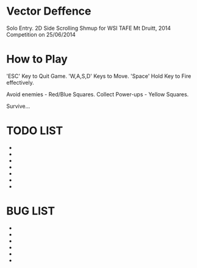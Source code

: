 Vector Deffence
====

Solo Entry.
2D Side Scrolling Shmup for WSI TAFE Mt Druitt, 2014 Competition on 25/06/2014


How to Play
==================

'ESC'		Key to Quit Game.
'W,A,S,D' 	Keys to Move.
'Space' 	Hold Key to Fire effectively.

Avoid enemies - Red/Blue Squares.
Collect Power-ups - Yellow Squares.

Survive...


TODO LIST
==================
 - 
 - 
 - 
 -  
 - 
 - 
 - 
 
 
 BUG LIST
 ==================
 - 
 - 
 - 
 - 
 - 
 - 